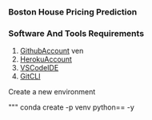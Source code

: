### Boston House Pricing Prediction

### Software And Tools Requirements

1. [GithubAccount](https://github.com) ven
2. [HerokuAccount](https://www.heroku.com)
3. [VSCodeIDE](https://code.visualstudio.com)
4. [GitCLI](https://git-scm.com/book/en/v2/Getting-Started-The-Command-Line)

Create a new environment

"""
conda create  -p venv python==   -y